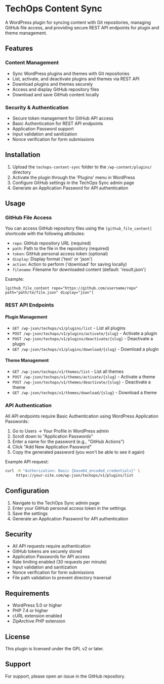# TechOps Content Sync

A WordPress plugin for syncing content with Git repositories, managing GitHub file access, and providing secure REST API endpoints for plugin and theme management.

## Features

### Content Management
- Sync WordPress plugins and themes with Git repositories
- List, activate, and deactivate plugins and themes via REST API
- Download plugins and themes securely
- Access and display GitHub repository files
- Download and save GitHub content locally

### Security & Authentication
- Secure token management for GitHub API access
- Basic Authentication for REST API endpoints
- Application Password support
- Input validation and sanitization
- Nonce verification for form submissions

## Installation

1. Upload the `techops-content-sync` folder to the `/wp-content/plugins/` directory
2. Activate the plugin through the 'Plugins' menu in WordPress
3. Configure GitHub settings in the TechOps Sync admin page
4. Generate an Application Password for API authentication

## Usage

### GitHub File Access
You can access GitHub repository files using the `[github_file_content]` shortcode with the following attributes:

- `repo`: GitHub repository URL (required)
- `path`: Path to the file in the repository (required)
- `token`: GitHub personal access token (optional)
- `display`: Display format ('text' or 'json')
- `action`: Action to perform ('download' for saving locally)
- `filename`: Filename for downloaded content (default: 'result.json')

Example:
```
[github_file_content repo="https://github.com/username/repo" path="path/to/file.json" display="json"]
```

### REST API Endpoints

#### Plugin Management
- `GET /wp-json/techops/v1/plugins/list` - List all plugins
- `POST /wp-json/techops/v1/plugins/activate/{slug}` - Activate a plugin
- `POST /wp-json/techops/v1/plugins/deactivate/{slug}` - Deactivate a plugin
- `GET /wp-json/techops/v1/plugins/download/{slug}` - Download a plugin

#### Theme Management
- `GET /wp-json/techops/v1/themes/list` - List all themes
- `POST /wp-json/techops/v1/themes/activate/{slug}` - Activate a theme
- `POST /wp-json/techops/v1/themes/deactivate/{slug}` - Deactivate a theme
- `GET /wp-json/techops/v1/themes/download/{slug}` - Download a theme

### API Authentication
All API endpoints require Basic Authentication using WordPress Application Passwords:

1. Go to Users → Your Profile in WordPress admin
2. Scroll down to "Application Passwords"
3. Enter a name for the password (e.g., "GitHub Actions")
4. Click "Add New Application Password"
5. Copy the generated password (you won't be able to see it again)

Example API request:
```bash
curl -H "Authorization: Basic {base64_encoded_credentials}" \
     https://your-site.com/wp-json/techops/v1/plugins/list
```

## Configuration

1. Navigate to the TechOps Sync admin page
2. Enter your GitHub personal access token in the settings
3. Save the settings
4. Generate an Application Password for API authentication

## Security

- All API requests require authentication
- GitHub tokens are securely stored
- Application Passwords for API access
- Rate limiting enabled (30 requests per minute)
- Input validation and sanitization
- Nonce verification for form submissions
- File path validation to prevent directory traversal

## Requirements

- WordPress 5.0 or higher
- PHP 7.4 or higher
- cURL extension enabled
- ZipArchive PHP extension

## License

This plugin is licensed under the GPL v2 or later.

## Support

For support, please open an issue in the GitHub repository. 